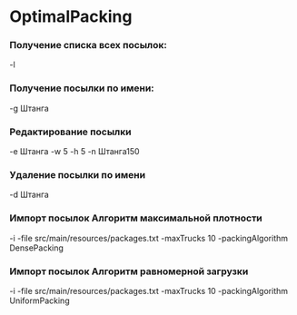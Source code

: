 # OptimalPacking

### Получение списка всех посылок:
-l 

### Получение посылки по имени:
-g Штанга

### Редактирование посылки
-e Штанга -w 5 -h 5 -n Штанга150

### Удаление посылки по имени
-d Штанга

### Импорт посылок Алгоритм максимальной плотности 

-i -file src/main/resources/packages.txt -maxTrucks 10 -packingAlgorithm DensePacking

### Импорт посылок Алгоритм равномерной загрузки
-i -file src/main/resources/packages.txt -maxTrucks 10 -packingAlgorithm UniformPacking